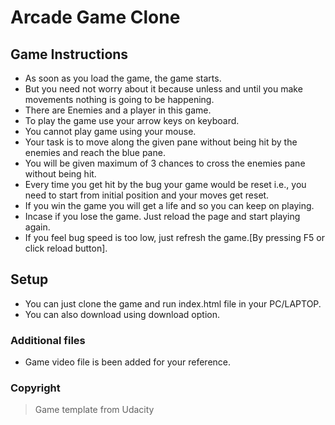 # Arcade Game Clone

## Game Instructions

- As soon as you load the game, the game starts.
- But you need not worry about it because unless and until you make movements nothing is going to be happening.
- There are Enemies and a player in this game.
- To play the game use your arrow keys on keyboard.
- You cannot play game using your mouse.
- Your task is to move along the given pane without being hit by the enemies and reach the blue pane.
- You will be given maximum of 3 chances to cross the enemies pane without being hit.
- Every time you get hit by the bug your game would be reset i.e., you need to start from initial position and  your moves get reset.
- If you win the game you will get a life and so you can keep on playing.
- Incase if you lose the game. Just reload the page and start playing again.
- If you feel bug speed is too low, just refresh the game.[By pressing F5 or click reload button].

## Setup

- You can just clone the game and run index.html file in your PC/LAPTOP.
- You can also download using download option.

### Additional files

- Game video file is been added for your reference.

### Copyright

> Game template from Udacity
